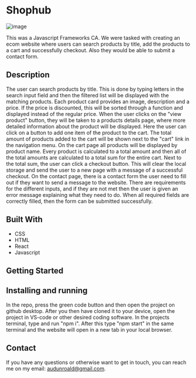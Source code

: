# Shophub

![image](https://user-images.githubusercontent.com/52622303/164316813-4b12d99f-aeb7-4069-85cf-e72b3a50ac99.png)

This was a Javascript Frameworks CA. We were tasked with creating an ecom website where users can search products by title, add the products to a cart and successfully checkout. Also they would be able to submit a contact form. 

## Description

The user can search products by title. This is done by typing letters in the search input field and then the filtered list will be displayed with the matching products. Each product card provides an image, description and a price. If the price is discounted, this will be sorted through a function and displayed instead of the regular price.
When the user clicks on the "view product" button, they will be taken to a products details page, where more detailed information about the product will be displayed. Here the user can click on a button to add one item of the product to the cart. The total amount of products added to the cart will be shown next to the "cart" link in the navigation menu.
On the cart page all products will be displayed by product name. Every product is calculated to a total amount and then all of the total amounts are calculated to a total sum for the entire cart. Next to the total sum, the user can click a checkout button. This will clear the local storage and send the user to a new page with a message of a successful checkout.
On the contact page, there is a contact form the user need to fill out if they want to send a message to the website. There are requirements for the different inputs, and if they are not met then the user is given an error message explaining what they need to do. When all required fields are correctly filled, then the form can be submitted successfully.


## Built With

- CSS
- HTML
- React
- Javascript


## Getting Started

## Installing and running

In the repo, press the green code button and then open the project on github desktop. After you then have cloned it to your device, open the project in VS-code or other desired coding software. In the projects terminal, type and run "npm i". After this type "npm start" in the same terminal and the website will open in a new tab in your local browser.


## Contact

If you have any questions or otherwise want to get in touch, you can reach me on my email: audunroald@gmail.com.
